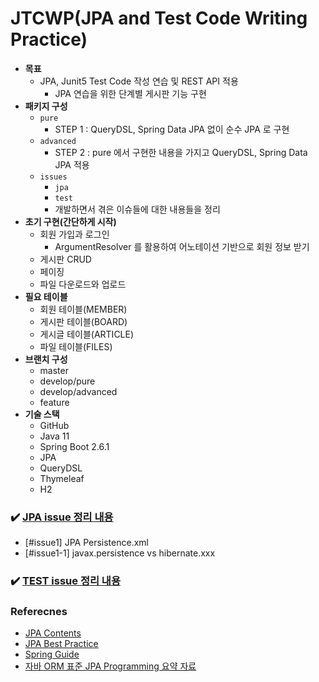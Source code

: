 # JTCWP(JPA and Test Code Writing Practice)

- __목표__
    - JPA, Junit5 Test Code 작성 연습 및 REST API 적용
        - JPA 연습을 위한 단계별 게시판 기능 구현
- __패키지 구성__
    - `pure` 
        - STEP 1 : QueryDSL, Spring Data JPA 없이 순수 JPA 로 구현
    - `advanced`
        - STEP 2 : pure 에서 구현한 내용을 가지고 QueryDSL, Spring Data JPA 적용
    - `issues`
        - `jpa`
        - `test`
        - 개발하면서 겪은 이슈들에 대한 내용들을 정리
- __초기 구현(간단하게 시작)__
    - 회원 가입과 로그인
        - ArgumentResolver 를 활용하여 어노테이션 기반으로 회원 정보 받기
    - 게시판 CRUD
    - 페이징
    - 파일 다운로드와 업로드
- __필요 테이블__
    - 회원 테이블(MEMBER)
    - 게시판 테이블(BOARD)
    - 게시글 테이블(ARTICLE)
    - 파일 테이블(FILES)
- __브랜치 구성__
    - master
    - develop/pure
    - develop/advanced
    - feature
- __기술 스택__
    - GitHub
    - Java 11
    - Spring Boot 2.6.1
    - JPA
    - QueryDSL
    - Thymeleaf
    - H2 

### ✔️ [JPA issue 정리 내용](https://github.com/BAEKJungHo/jtcwp/tree/master/issues/jpa)

- [#issue1] JPA Persistence.xml
- [#issue1-1] javax.persistence vs hibernate.xxx

### ✔️ [TEST issue 정리 내용](https://github.com/BAEKJungHo/jtcwp/tree/master/issues/test)

### Referecnes

- [JPA Contents](https://github.com/BAEKJungHo/JPA)
- [JPA Best Practice](https://github.com/cheese10yun/spring-jpa-best-practices)
- [Spring Guide](https://github.com/cheese10yun/spring-guide)
- [자바 ORM 표준 JPA Programming 요약 자료](https://ultrakain.gitbooks.io/jpa/content/)
